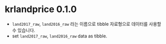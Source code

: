 # krlandprice 0.1.0

* `land2017_raw`, `land2016_raw` 라는 이름으로 tibble 자료형으로 데이터를 사용할 수 있습니다.
* set `land2017_raw`, `land2016_raw` data as tibble.

